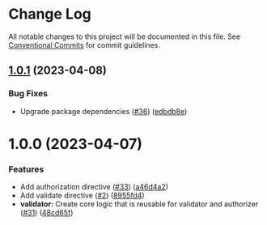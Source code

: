 # Change Log

All notable changes to this project will be documented in this file.
See [Conventional Commits](https://conventionalcommits.org) for commit guidelines.

## [1.0.1](https://github.com/ktutnik/graphql-directive/compare/@graphql-directive/core@1.0.0...@graphql-directive/core@1.0.1) (2023-04-08)

### Bug Fixes

- Upgrade package dependencies ([#36](https://github.com/ktutnik/graphql-directive/issues/36)) ([edbdb8e](https://github.com/ktutnik/graphql-directive/commit/edbdb8e2f1fa3ab5dd8d73c0ef6fd34e5057cf67))

# 1.0.0 (2023-04-07)

### Features

- Add authorization directive ([#33](https://github.com/ktutnik/graphql-directive/issues/33)) ([a46d4a2](https://github.com/ktutnik/graphql-directive/commit/a46d4a2211ad9117b33eaeffb0670d87167c7c24))
- Add validate directive ([#2](https://github.com/ktutnik/graphql-directive/issues/2)) ([8955fd4](https://github.com/ktutnik/graphql-directive/commit/8955fd478a2007cedbe6c668fc3fd0a3b4c0d3e9))
- **validator:** Create core logic that is reusable for validator and authorizer ([#31](https://github.com/ktutnik/graphql-directive/issues/31)) ([48cd65f](https://github.com/ktutnik/graphql-directive/commit/48cd65f681aacf4f3d42acb98864af828e8f52d9))
